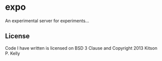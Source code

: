 # expo #

An experimental server for experiments...

## License ##

Code I have written is licensed on BSD 3 Clause and Copyright 2013 Kitson P. Kelly

